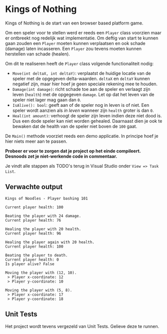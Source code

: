 # Kings of Nothing

Kings of Nothing is de start van een browser based platform game.

Om een speler voor te stellen werd er reeds een `Player` class voorzien maar er ontbreekt nog redelijk wat implementatie. Om deftig van start te kunnen gaan zouden een `Player` moeten kunnen verplaatsen en ook schade (damage) laten incasseren. Een `Player` zou tevens moeten kunnen herstellen van schade (healen).

Om dit te realiseren heeft de `Player` class volgende functionaliteit nodig:

* `Move(int deltaX, int deltaY)`: verplaatst de huidige locatie van de speler met de opgegeven delta-waarden. `deltaX` en `deltaY` kunnen negatief zijn, maar hier hoef je geen speciale rekening mee te houden.
* `Damage(int damage)`: richt schade toe aan de speler en verlaagt zijn leven (`health`) met de opgegeven `damage`. Let op dat het leven van de speler niet lager mag gaan dan `0`.
* `IsAlive(): bool`: geeft aan of de speler nog in leven is of niet. Een speler wordt aanzien als *in leven* wanneer zijn `health` groter is dan `0`.
* `Heal(int amount)`: verhoogt de speler zijn leven indien deze niet dood is. Dus een dode speler kan niet worden gehealed. Daarnaast dien je ook te bewaken dat de health van de speler niet boven de `100` gaat.

De `Main()` methode voorziet reeds een demo applicatie. In principe hoef je hier niets meer aan te passen.

**Probeer er voor te zorgen dat je project op het einde compileert. Desnoods zet je niet-werkende code in commentaar.**

Je vindt alle stappen als TODO's terug in Visual Studio onder `View => Task List`.

## Verwachte output

```text
Kings of Noodles - Player bashing 101

Current player health: 100

Beating the player with 24 damage.
Current player health: 76

Healing the player with 20 health.
Current player health: 96

Healing the player again with 20 health.
Current player health: 100

Beating the player to death.
Current player health: 0
Is player alive? False

Moving the player with (12, 10).
 > Player x-coordinate: 12
 > Player y-coordinate: 10

Moving the player with (5, 8).
 > Player x-coordinate: 17
 > Player y-coordinate: 18
```

## Unit Tests

Het project wordt tevens vergezeld van Unit Tests. Gelieve deze te runnen.
